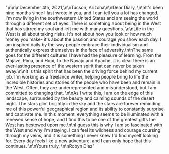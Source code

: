 "\n\n\nDecember 4th, 2021,\n\nTucson, Arizona\n\nDear Diary, \n\nIt's been nine months since I last wrote in you, and I can tell you a lot has changed. I'm now living in the southwestern United States and am seeing the world through a different set of eyes. There is something about being in the West that has stirred my soul and left me with many questions. \n\nLife in the West is all about taking risks. It's not about how you look or how much money you make- it's about the passion and courage you show each day. I am inspired daily by the way people embrace their individualism and authentically express themselves in the face of adversity.\n\nThe same goes for the different cultures I have had the pleasure of learning. From the Mojave, Pima, and Hopi, to the Navajo and Apache, it is clear there is an ever-lasting presence of the western spirit that can never be taken away.\n\nIt is this spirit that has been the driving force behind my current job. I'm working as a freelance writer, helping people bring to life the incredible histories and stories of the people who have been and remain in the West. Often, they are underrepresented and misunderstood, but I am committed to changing that. \n\nAs I write this, I am on the edge of this landscape, surrounded by the beauty and calming sounds of the desert night. The stars glint brightly in the sky and the stars are forever reminding me of this powerful geographical region and its ability to constantly surprise and captivate me. In this moment, everything seems to be illuminated with a renewed sense of hope, and I find this to be one of the greatest gifts the West has bestowed upon me.\n\nI guess this is why I am so fascinated with the West and why I'm staying. I can feel its wildness and courage coursing through my veins, and it is something I never knew I'd find myself looking for. Every day feels like a new adventure, and I can only hope that this continues. \n\nYours truly, \n\nRobyn Diaz"
